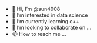 - 👋 Hi, I’m @sun4908
- 👀 I’m interested in data science
- 🌱 I’m currently learning c++ 
- 💞️ I’m looking to collaborate on ...
- 📫 How to reach me ...

<!---
sun4908/sun4908 is a ✨ special ✨ repository because its `README.md` (this file) appears on your GitHub profile.
You can click the Preview link to take a look at your changes.
--->
